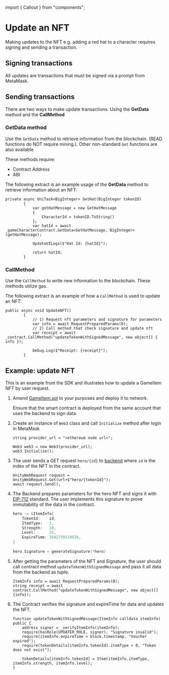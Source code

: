 import { Callout } from "components";

# Update an NFT

Making updates to the NFT e.g. adding a red hat to a character requires signing and sending a transaction.

## Signing transactions
All updates are transactions that must be signed via a prompt from MetaMask.

## Sending transactions

There are two ways to make update transactions. 
Using the **GetData** method and the **CallMethod**

### GetData method

Use the `GetData` method to retrieve information from the blockchain. (READ functions do NOT require mining.). Other non-standard `Get` functions are also available

These methods require:

  * Contract Address
  * ABI

The following extract is an example usage of the **GetData** method to retrieve information about an NFT:

```
private async UniTask<BigInteger> GetHat(BigInteger tokenID)
		{
			var getHatMessage = new GetHatMessage
			{
				CharacterId = tokenID.ToString()
			};
			var hatId = await _gameCharacterContract.GetData<GetHatMessage, BigInteger>(getHatMessage);

			UpdateUILogs($"Hat Id: {hatId}");

			return hatId;
		}
```


### CallMethod

Use the `CallMethod` to write new information to the blockchain. These methods utilize gas. 

The following extract is an example of how a `CallMethod` is used to update an NFT: 

```
public async void UpdateNFT()
		{
			// 1) Request nft parameters and signature for parameters
			var info = await RequestPreparedParams(0);
			// 2) Call method that check signature and update nft
			var receipt = await _contract.CallMethod("updateTokenWithSignedMessage", new object[] { info });

			Debug.Log($"Receipt: {receipt}");
		}
```

## Example: update NFT

This is an example from the SDK and illustrates how to update a GameItem NFT by user request.

1. Amend [GameItem.sol](https://github.com/mirage-xyz/mirage-smart-contract-example/blob/master/composable-nft/contracts/GameItem.sol) to your purposes and deploy it to network.

    <Callout>
    Ensure that the smart contract is deployed from the same account that uses the backend to sign data.
    </Callout>

2. Create an instance of `Web3` class and call `Initialize` method after login in MetaMask

    ```
    string provider_url = "<ethereum node url>";
            
    Web3 web3 = new Web3(provider_url);
    web3.Initialize();
    ```

3. The user sends a GET request `hero/{id}` to [backend](https://github.com/mirage-xyz/mirage-go-sdk) where `id` is the index of the NFT in the contract.

    ```
    UnityWebRequest request = UnityWebRequest.Get(url+$"hero/{tokenId}");
    await request.Send();
    ```

4. The Backend prepares parameters for the hero NFT and signs it with [EIP-712](https://eips.ethereum.org/EIPS/eip-712) standard. The user implements this signature to prove immutability of the data in the contract.

    ```go
    hero := &ItemInfo{
        TokenId:    id,
        ItemType:   1,
        Strength:   10,
        Level:      15,
        ExpireTime: 1642739319576,
    }
        
    hero.Signature = generateSignature(*hero)
    ```

4. After getting the parameters of the NFT and Signature, the user should call contract method `updateTokenWithSignedMessage` and pass it all data from the backend as tuple.

    ```
    ItemInfo info = await RequestPreparedParams(0);
    string receipt = await contract.CallMethod("updateTokenWithSignedMessage", new object[] {info});
    ```

5. The Contract verifies the signature and expireTime for data and updates the NFT.

    ```solidity
    function updateTokenWithSignedMessage(ItemInfo calldata itemInfo) public {
        address signer = _verifyItemInfo(itemInfo);
        require(hasRole(UPDATER_ROLE, signer), "Signature invalid");
        require(itemInfo.expireTime > block.timestamp, "Voucher expired");
        require(tokenDetails[itemInfo.tokenId].itemType > 0, "Token does not exist");

        tokenDetails[itemInfo.tokenId] = Item(itemInfo.itemType, itemInfo.strength, itemInfo.level);
    }
    ```